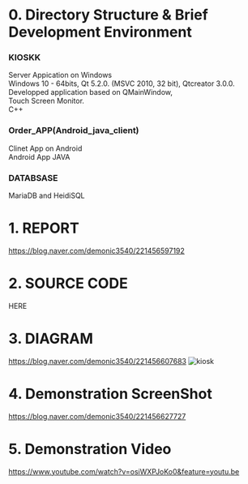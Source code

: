 # 0. Directory Structure & Brief Development Environment 
### KIOSKK    
Server Appication on Windows   
  Windows 10 - 64bits, Qt 5.2.0. (MSVC 2010, 32 bit), Qtcreator 3.0.0. Developped application based on QMainWindow,  
  Touch Screen Monitor.  
  C++

### Order_APP(Android_java_client)  
Clinet App on Android  
Android App 
JAVA

### DATABSASE  
MariaDB and HeidiSQL



# 1. REPORT
https://blog.naver.com/demonic3540/221456597192

# 2. SOURCE CODE  
HERE

# 3. DIAGRAM  
https://blog.naver.com/demonic3540/221456607683
![kiosk](https://user-images.githubusercontent.com/34915108/52113994-329d8780-264e-11e9-9514-41c62c662d04.png)

# 4. Demonstration ScreenShot   
https://blog.naver.com/demonic3540/221456627727

# 5. Demonstration Video  
https://www.youtube.com/watch?v=osiWXPJoKo0&feature=youtu.be




